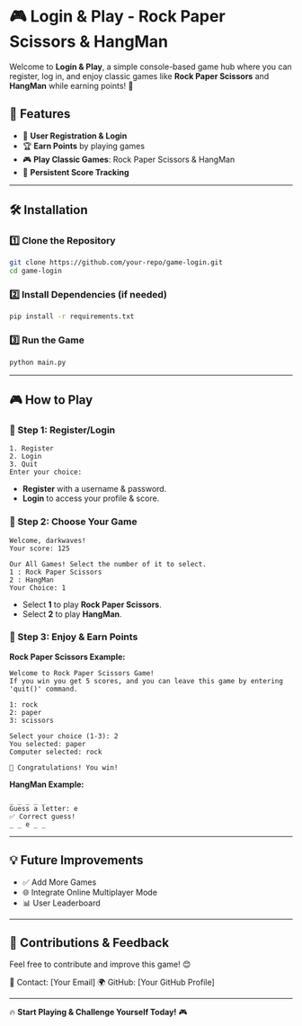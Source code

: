 # 🎮 Login & Play - Rock Paper Scissors & HangMan

Welcome to **Login & Play**, a simple console-based game hub where you can register, log in, and enjoy classic games like **Rock Paper Scissors** and **HangMan** while earning points! 🎉

## 🚀 Features
- 📝 **User Registration & Login**
- 🏆 **Earn Points** by playing games
- 🎮 **Play Classic Games**: Rock Paper Scissors & HangMan
- 🔄 **Persistent Score Tracking**

---
## 🛠 Installation
### 1️⃣ Clone the Repository
```sh
git clone https://github.com/your-repo/game-login.git
cd game-login
```
### 2️⃣ Install Dependencies (if needed)
```sh
pip install -r requirements.txt
```
### 3️⃣ Run the Game
```sh
python main.py
```

---
## 🎮 How to Play
### 📌 Step 1: Register/Login
```
1. Register
2. Login
3. Quit
Enter your choice: 
```
- **Register** with a username & password.
- **Login** to access your profile & score.

### 📌 Step 2: Choose Your Game
```
Welcome, darkwaves!
Your score: 125

Our All Games! Select the number of it to select.
1 : Rock Paper Scissors
2 : HangMan
Your Choice: 1
```
- Select **1** to play **Rock Paper Scissors**.
- Select **2** to play **HangMan**.

### 📌 Step 3: Enjoy & Earn Points
**Rock Paper Scissors Example:**
```
Welcome to Rock Paper Scissors Game!
If you win you get 5 scores, and you can leave this game by entering 'quit()' command.

1: rock
2: paper
3: scissors

Select your choice (1-3): 2
You selected: paper
Computer selected: rock

🎉 Congratulations! You win!
```

**HangMan Example:**
```
_ _ _ _ _
Guess a letter: e
✅ Correct guess!
_ _ e _ _
```

---
## 💡 Future Improvements
- ✅ Add More Games
- 🌐 Integrate Online Multiplayer Mode
- 📊 User Leaderboard

---
## 📩 Contributions & Feedback
Feel free to contribute and improve this game! 😊 

📧 Contact: [Your Email]
🌍 GitHub: [Your GitHub Profile]

---
🔥 **Start Playing & Challenge Yourself Today!** 🎮
